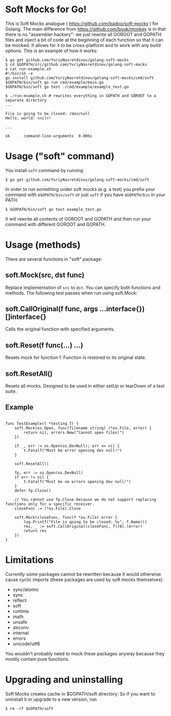 # Soft Mocks for Go!

This is Soft Mocks analogue ( https://github.com/badoo/soft-mocks ) for Golang. The main difference from https://github.com/bouk/monkey is in that there is no "assembler hackery": we just rewrite all GOROOT and GOPATH files and inject a bit of code at the beginning of each function so that it can be mocked. It allows for it to be cross-platform and to work with any build options. This is an example of how it works:

```
$ go get github.com/YuriyNasretdinov/golang-soft-mocks
$ cd $GOPATH/src/github.com/YuriyNasretdinov/golang-soft-mocks
$ cat run-example.sh
#!/bin/sh -e
go install github.com/YuriyNasretdinov/golang-soft-mocks/cmd/soft
$GOPATH/bin/soft go run cmd/example/main.go
$GOPATH/bin/soft go test ./cmd/example/example_test.go

$ ./run-example.sh # rewrites everything in GOPATH and GOROOT to a separate directory
...

File is going to be closed: /dev/null
Hello, world: <nil>!

...

ok  	command-line-arguments	0.006s
```

# Usage ("soft" command)
You install `soft` command by running

```
$ go get github.com/YuriyNasretdinov/golang-soft-mocks/cmd/soft
```

In order to run something under soft mocks (e.g. a test) you prefix your command with `$GOPATH/bin/soft` or just `soft` if you have `$GOPATH/bin` in your PATH:

```
$ $GOPATH/bin/soft go test example_test.go
```

It will rewrite all contents of GOROOT and GOPATH and then run your command with different GOROOT and GOPATH.

# Usage (methods)

There are several functions in "soft" package:

## soft.Mock(src, dst func)
Replace implementation of `src` to `dst`. You can specify both functions and methods.
The following test passes when run using soft.Mock:

## soft.CallOriginal(f func, args ...interface{}) []interface{}
Calls the original function with specified arguments.

## soft.Reset(f func(...) ...)
Resets mock for function f. Function is restored to its original state.

## soft.ResetAll()
Resets all mocks. Designed to be used in either setUp or tearDown of a test suite.

## Example

```

func TestExample(t *testing.T) {
	soft.Mock(os.Open, func(filename string) (*os.File, error) {
		return nil, errors.New("Cannot open files!")
	})

	if _, err := os.Open(os.DevNull); err == nil {
		t.Fatalf("Must be error opening dev null!")
	}

	soft.ResetAll()

	fp, err := os.Open(os.DevNull)
	if err != nil {
		t.Fatalf("Must be no errors opening dev null!")
	}
	defer fp.Close()

	// You cannot use fp.Close because we do not support replacing functions only for a specific receiver.
	closeFunc := (*os.File).Close

	soft.Mock(closeFunc, func(f *os.File) error {
		log.Printf("File is going to be closed: %s", f.Name())
		res, _ := soft.CallOriginal(closeFunc, f)[0].(error)
		return res
	})
}
```

# Limitations
Currently some packages cannot be rewritten because it would otherwise cause cyclic imports (these packages are used by soft mocks themselves):

 * sync/atomic
 * sync
 * reflect
 * soft
 * runtime
 * math
 * unsafe
 * strconv
 * internal
 * errors
 * unicode/utf8

You wouldn't probably need to mock these packages anyway because they mostly contain pure functions.

# Upgrading and uninstalling
Soft Mocks creates cache in $GOPATH/soft directory. So if you want to uninstall it or upgrade to a new version, run

```
$ rm -rf $GOPATH/soft
```
